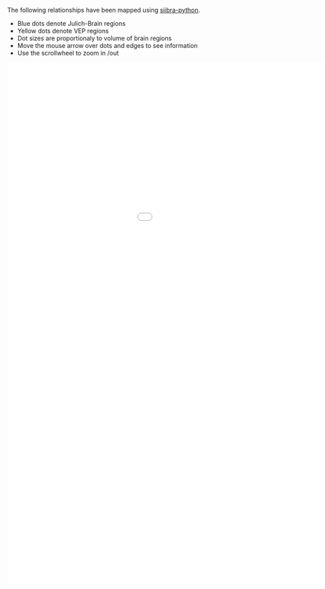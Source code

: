 The following relationships have been mapped using [siibra-python](https://github.com/FZJ-INM1-BDA/siibra-python).

- Blue dots denote Julich-Brain regions
- Yellow dots denote VEP regions
- Dot sizes are proportionaly to volume of brain regions
- Move the mouse arrow over dots and edges to see information
- Use the scrollwheel to zoom in /out

<iframe src="vep_julichbrain_mni152.html"
    sandbox="allow-same-origin allow-scripts"
    width="1200"
    height="1200"
    scrolling="no"
    seamless="seamless"
    frameborder="0">
</iframe>
